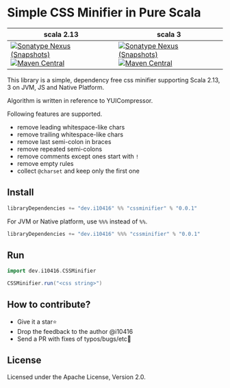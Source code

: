 # Simple CSS Minifier in Pure Scala


|scala 2.13|scala 3|
|---|---|
|[![Sonatype Nexus (Snapshots)](https://img.shields.io/nexus/s/https/s01.oss.sonatype.org/dev.i10416/cssminifier_2.13.svg)](https://s01.oss.sonatype.org/content/repositories/snapshots/dev/i10416/cssminifier_2.13/)<br/>[![Maven Central](https://maven-badges.herokuapp.com/maven-central/dev.i10416/cssminifier_2.13/badge.svg)](https://maven-badges.herokuapp.com/maven-central/dev.i10416/cssminifier_2.13)|[![Sonatype Nexus (Snapshots)](https://img.shields.io/nexus/s/https/s01.oss.sonatype.org/dev.i10416/cssminifier_3.svg)](https://s01.oss.sonatype.org/content/repositories/snapshots/dev/i10416/csscompress_3/)<br/>[![Maven Central](https://maven-badges.herokuapp.com/maven-central/dev.i10416/cssminifier_3/badge.svg)](https://maven-badges.herokuapp.com/maven-central/dev.i10416/cssminifier_3)|


This library is a simple, dependency free css minifier supporting Scala 2.13, 3 on JVM, JS and Native Platform.

Algorithm is written in reference to YUICompressor.

Following features are supported.

- remove leading whitespace-like chars
- remove trailing whitespace-like chars
- remove last semi-colon in braces
- remove repeated semi-colons
- remove comments except ones start with `!`
- remove empty rules
- collect `@charset` and keep only the first one

## Install

```scala
libraryDependencies += "dev.i10416" %% "cssminifier" % "0.0.1"
```

For JVM or Native platform, use `%%%` instead of `%%`.

```scala
libraryDependencies += "dev.i10416" %%% "cssminifier" % "0.0.1"
```

## Run

```scala
import dev.i10416.CSSMinifier

CSSMinifier.run("<css string>")
```

## How to contribute?

- Give it a star⭐
- Drop the feedback to the author @i10416
- Send a PR with fixes of typos/bugs/etc🐛

## License

Licensed under the Apache License, Version 2.0.
